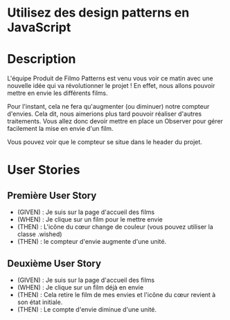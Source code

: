 # Utilisez des design patterns en JavaScript

# Description

L'équipe Produit de Filmo Patterns est venu vous voir ce matin avec une nouvelle idée qui va révolutionner le projet ! En effet, nous allons pouvoir mettre en envie les différents films.

Pour l'instant, cela ne fera qu'augmenter (ou diminuer) notre compteur d'envies. Cela dit, nous aimerions plus tard pouvoir réaliser d'autres traitements. Vous allez donc devoir mettre en place un Observer pour gérer facilement la mise en envie d'un film.

Vous pouvez voir que le compteur se situe dans le header du projet.

# User Stories
## Première User Story

- (GIVEN) : Je suis sur la page d'accueil des films
- (WHEN) : Je clique sur un film pour le mettre envie
- (THEN) : L'icône du cœur change de couleur (vous pouvez utiliser la classe .wished)
- (THEN) : le compteur d'envie augmente d'une unité.

## Deuxième User Story

- (GIVEN) : Je suis sur la page d'accueil des films
- (WHEN) : Je clique sur un film déjà en envie
- (THEN) : Cela retire le film de mes envies et l'icône du cœur revient à son état initiale.
- (THEN) : Le compte d'envie diminue d'une unité.


